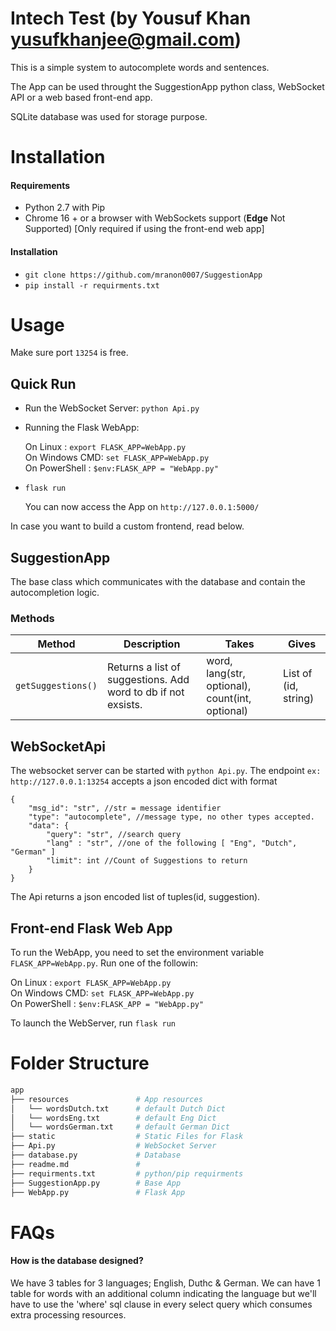 # Intech Test (by Yousuf Khan yusufkhanjee@gmail.com)
This is a simple system to autocomplete words and sentences.  

The App can be used throught the SuggestionApp python class, WebSocket API or a web based front-end app.    

SQLite database was used for storage purpose.  

# Installation

#### Requirements

- Python 2.7 with Pip
- Chrome 16 + or a browser with WebSockets support (**Edge** Not Supported) [Only required if using the front-end web app]

#### Installation

- `git clone https://github.com/mranon0007/SuggestionApp  `
- `pip install -r requirments.txt`

# Usage

Make sure port `13254` is free.

## Quick Run

- Run the WebSocket Server: `python Api.py`
- Running the Flask WebApp:
  
  On Linux      : `export FLASK_APP=WebApp.py`  
  On Windows CMD: `set FLASK_APP=WebApp.py`  
  On PowerShell : `$env:FLASK_APP = "WebApp.py"`

- `flask run`
  
  You can now access the App on `http://127.0.0.1:5000/`

In case you want to build a custom frontend, read below.

## SuggestionApp
The base class which communicates with the database and contain the autocompletion logic.

### Methods

| Method                   | Description                                                 | Takes           | Gives |
|--------------------------|-------------------------------------------------------------|-----------------|-------|
| `getSuggestions()`       | Returns a list of suggestions. Add word to db if not exsists.| word, lang(str, optional), count(int, optional)        | List of (id, string)  |

## WebSocketApi

The websocket server can be started with `python Api.py`. The endpoint `ex: http://127.0.0.1:13254` accepts a json encoded dict with format 
```
{
    "msg_id": "str", //str = message identifier
    "type": "autocomplete", //message type, no other types accepted.
    "data": {
        "query": "str", //search query
        "lang" : "str", //one of the following [ "Eng", "Dutch", "German" ]
        "limit": int //Count of Suggestions to return
    }
}
```
The Api returns a json encoded list of tuples(id, suggestion).

## Front-end Flask Web App

To run the WebApp, you need to set the environment variable `FLASK_APP=WebApp.py`. Run one of the followin:

On Linux      : `export FLASK_APP=WebApp.py`  
On Windows CMD: `set FLASK_APP=WebApp.py`  
On PowerShell : `$env:FLASK_APP = "WebApp.py"`

To launch the WebServer, run `flask run`

# Folder Structure

```bash
app
├── resources               # App resources
│   └── wordsDutch.txt      # default Dutch Dict
│   └── wordsEng.txt        # default Eng Dict
│   └── wordsGerman.txt     # default German Dict
├── static                  # Static Files for Flask
├── Api.py                  # WebSocket Server
├── database.py             # Database
├── readme.md               # 
├── requirments.txt         # python/pip requirments
├── SuggestionApp.py        # Base App
├── WebApp.py               # Flask App
```

# FAQs

#### How is the database designed? 

We have 3 tables for 3 languages; English, Duthc & German.
We can have 1 table for words with an additional column indicating the language but we'll have to use the 'where' sql clause in every select query which consumes extra processing resources.
